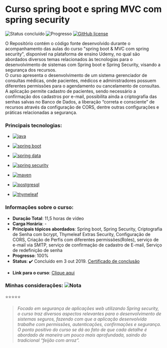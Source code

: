 # Curso spring boot e spring MVC com spring security
![Status concluído](https://img.shields.io/badge/STATUS-CONCLUÍDO-05a505?style=flat) 
![Progresso](https://img.shields.io/badge/PROGRESSO-100%25-brightgreen) 
<a href="https://opensource.org/licenses/MIT" target="_blank"><img alt="GitHub license" src="https://img.shields.io/github/license/CastroFilipe/curso-spring-boot-mvc-security"></a>  

O Repositório contém o código fonte desenvolvido durante o acompanhamento das aulas do curso "spring boot & MVC com spring security", disponível na plataforma de ensino Udemy, no qual são abordados diversos temas relacionados às tecnologias para o desenvolvimento de sistemas com Spring boot e Spring Security, visando a segurança dos recursos.  
O curso apresenta o desenvolvimento de um sistema gerenciador de consultas médicas, onde pacientes, médicos e administradores possuem diferentes permissões para o agendamento ou cancelamento de consultas. A aplicação permite cadastro de pacientes, sendo necessário a confirmação dos cadastros por e-mail, possibilita ainda a criptografia das senhas salvas no Banco de Dados, a liberação “correta e consciente” de recursos através da configuração de CORS, dentre outras configurações e práticas relacionadas a segurança.

### Principais tecnologias: 

- <a href="https://www.java.com/pt_BR/download/" target="_blank"><img src="https://img.shields.io/badge/JAVA-PROGRAMMING-c52727?style=flat-square&logo=java" alt="java"></a>  

- <a href="https://spring.io/projects/spring-boot" target="_blank"><img src="https://img.shields.io/badge/SPRING%20BOOT-FRAMEWORK-6cb33e?style=flat-square&logo=spring" alt="spring boot"></a>  

- <a href="https://spring.io/projects/spring-data" target="_blank"><img src="https://img.shields.io/badge/SPRING%20DATA-FRAMEWORK-6cb33e?style=flat-square&logo=spring" alt="spring data"></a>  

- <a href="https://spring.io/projects/spring-security" target="_blank"><img src="https://img.shields.io/badge/SPRING%20SECURITY-FRAMEWORK-6cb33e?style=flat-square&logo=spring" alt="spring security"></a>  

- <a href="https://maven.apache.org/" target="_blank"><img src="https://img.shields.io/badge/MAVEN-BUILD%20AUTOMATION-a8194e?style=flat-square&logo=apache%20maven" alt="maven"></a>  

- <a href="https://www.postgresql.org/" target="_blank"><img src="https://img.shields.io/badge/POSTGRESQL-DATABASE-336791?style=flat-square&logo=postgresql" alt="postgresql"></a>  

- <a href="https://www.thymeleaf.org/" target="_blank"><img src="https://img.shields.io/badge/THYMELEAF-TEMPLATE%20ENGINE-005f0f?style=flat-square" alt="thymeleaf"></a>  

### Informações sobre o curso:
- **Duração Total**: 11,5 horas de vídeo 
- **Carga Horária**: -  
- **Principais tópicos abordados**: Spring boot, Spring Security, Criptografia de Senha com bcrypt, Thymeleaf Extras Security, Configuração de CORS, Criação de Perfis com diferentes permissões(Roles), serviço de e-mail via SMTP, serviço de confirmação de cadastro de E-mail, Serviço de redefinição de senha  
- **Progresso**: 100%  
- **Status**: :heavy_check_mark: Concluído em 3 out 2019. [Certificado de conclusão](https://www.udemy.com/certificate/UC-0UGZFCVX/)  
* **Link para o curso**: [Clique aqui](https://www.udemy.com/course/spring-boot-mvc-com-spring-security/)

### Minhas considerações: ![Nota](https://img.shields.io/badge/NOTA-5%2F5-brightgreen)  
:star::star::star::star::star:
>  *Focado em segurança de aplicações web utilizando Spring security, o curso traz diversos aspectos relevantes para o desenvolvimento de sistemas seguros, fazendo com que a aplicação desenvolvida trabalhe com permissões, autenticações, confirmações e segurança. O ponto positivo do curso se dá ao fato de que cada detalhe é abordado de maneira um pouco mais aprofundada, saindo do tradicional “feijão com arroz”.*  
